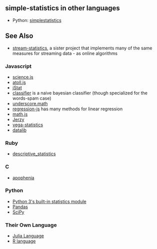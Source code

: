 ## simple-statistics in other languages

* Python: [simplestatistics](https://github.com/sheriferson/simplestatistics)

## See Also

* [stream-statistics](https://github.com/tmcw/stream-statistics), a sister project that implements
  many of the same measures for streaming data - as online algorithms

### Javascript

* [science.js](https://github.com/jasondavies/science.js)
* [atoll.js](https://github.com/nsfmc/atoll.js)
* [jStat](http://www.jstat.org/)
* [classifier](https://github.com/harthur/classifier) is a naive bayesian classifier (though specialized for the words-spam case)
* [underscore.math](https://github.com/syntagmatic/underscore.math/blob/master/underscore.math.js)
* [regression-js](https://github.com/Tom-Alexander/regression-js) has many methods for linear regression
* [math.js](https://github.com/josdejong/mathjs)
* [Jerzy](https://github.com/pieterprovoost/jerzy)
* [vega-statistics](https://github.com/vega/vega-statistics)
* [datalib](https://github.com/vega/datalib)

### Ruby

* [descriptive_statistics](https://github.com/thirtysixthspan/descriptive_statistics)

### C

* [apophenia](https://github.com/b-k/apophenia)

### Python

* [Python 3's built-in statistics module](https://docs.python.org/3/library/statistics.html)
* [Pandas](http://pandas.pydata.org/)
* [SciPy](http://www.scipy.org/)

### Their Own Language

* [Julia Language](http://julialang.org/)
* [R language](http://www.r-project.org/)

